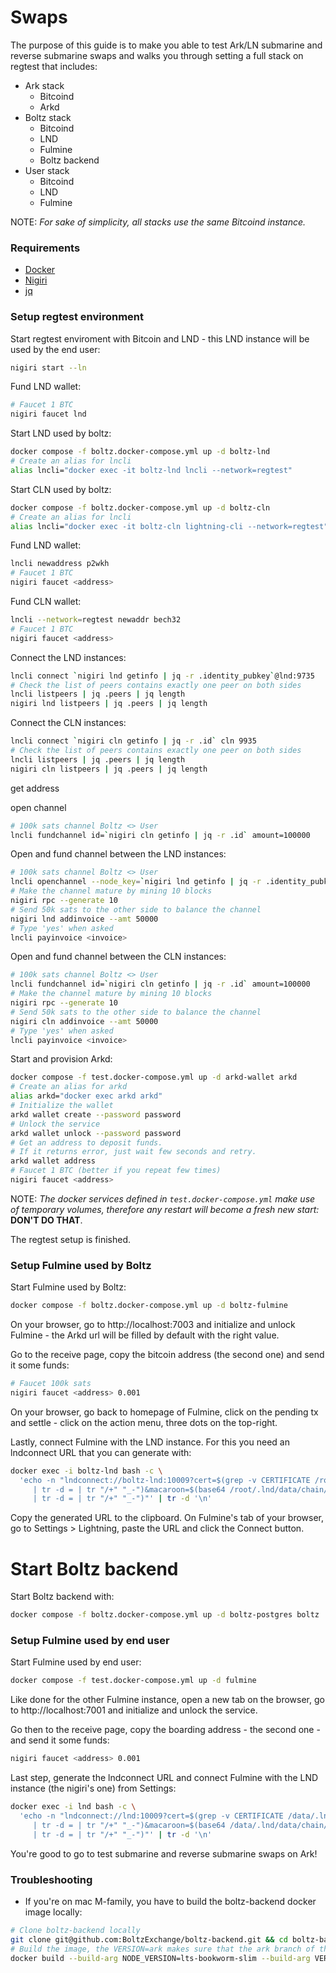 # Swaps

The purpose of this guide is to make you able to test Ark/LN submarine and reverse submarine swaps and walks you through setting a full stack on regtest that includes:

- Ark stack
  - Bitcoind
  - Arkd
- Boltz stack
  - Bitcoind
  - LND
  - Fulmine
  - Boltz backend
- User stack
  - Bitcoind
  - LND
  - Fulmine

NOTE: *For sake of simplicity, all stacks use the same Bitcoind instance.*

### Requirements

* [Docker](https://docs.docker.com/engine/install/)
* [Nigiri](https://nigiri.vulpem.com/)
* [jq](https://formulae.brew.sh/formula/jq)


### Setup regtest environment

Start regtest enviroment with Bitcoin and LND - this LND instance will be used by the end user:

```sh
nigiri start --ln
```

Fund LND wallet:

```sh
# Faucet 1 BTC
nigiri faucet lnd
```

Start LND used by boltz:

```sh
docker compose -f boltz.docker-compose.yml up -d boltz-lnd
# Create an alias for lncli
alias lncli="docker exec -it boltz-lnd lncli --network=regtest"
```

Start CLN used by boltz:

```sh
docker compose -f boltz.docker-compose.yml up -d boltz-cln
# Create an alias for lncli
alias lncli="docker exec -it boltz-cln lightning-cli --network=regtest"
```


Fund LND wallet:

```sh
lncli newaddress p2wkh
# Faucet 1 BTC
nigiri faucet <address>
```

Fund CLN wallet:

```sh 
lncli --network=regtest newaddr bech32
# Faucet 1 BTC
nigiri faucet <address>
```

Connect the LND instances:

```sh
lncli connect `nigiri lnd getinfo | jq -r .identity_pubkey`@lnd:9735
# Check the list of peers contains exactly one peer on both sides
lncli listpeers | jq .peers | jq length
nigiri lnd listpeers | jq .peers | jq length
```

Connect the CLN instances:

```sh
lncli connect `nigiri cln getinfo | jq -r .id` cln 9935
# Check the list of peers contains exactly one peer on both sides
lncli listpeers | jq .peers | jq length
nigiri cln listpeers | jq .peers | jq length
```
get address


open channel 
```sh
# 100k sats channel Boltz <> User
lncli fundchannel id=`nigiri cln getinfo | jq -r .id` amount=100000
```

Open and fund channel between the LND instances:

```sh
# 100k sats channel Boltz <> User
lncli openchannel --node_key=`nigiri lnd getinfo | jq -r .identity_pubkey` --local_amt=100000
# Make the channel mature by mining 10 blocks
nigiri rpc --generate 10
# Send 50k sats to the other side to balance the channel
nigiri lnd addinvoice --amt 50000
# Type 'yes' when asked
lncli payinvoice <invoice>
```

Open and fund channel between the CLN instances:

```sh
# 100k sats channel Boltz <> User
lncli fundchannel id=`nigiri cln getinfo | jq -r .id` amount=100000
# Make the channel mature by mining 10 blocks
nigiri rpc --generate 10
# Send 50k sats to the other side to balance the channel
nigiri cln addinvoice --amt 50000
# Type 'yes' when asked
lncli payinvoice <invoice>
```


Start and provision Arkd:

```sh
docker compose -f test.docker-compose.yml up -d arkd-wallet arkd
# Create an alias for arkd
alias arkd="docker exec arkd arkd"
# Initialize the wallet
arkd wallet create --password password
# Unlock the service
arkd wallet unlock --password password
# Get an address to deposit funds.
# If it returns error, just wait few seconds and retry.
arkd wallet address
# Faucet 1 BTC (better if you repeat few times)
nigiri faucet <address>
```

NOTE: *The docker services defined in `test.docker-compose.yml` make use of temporary volumes, therefore any restart will become a fresh new start:* **DON'T DO THAT**.

The regtest setup is finished.

### Setup Fulmine used by Boltz

Start Fulmine used by Boltz:

```sh
docker compose -f boltz.docker-compose.yml up -d boltz-fulmine
```

On your browser, go to http://localhost:7003 and initialize and unlock Fulmine - the Arkd url will be filled by default with the right value.

Go to the receive page, copy the bitcoin address (the second one) and send it some funds:

```sh
# Faucet 100k sats
nigiri faucet <address> 0.001
```

On your browser, go back to homepage of Fulmine, click on the pending tx and settle - click on the action menu, three dots on the top-right.

Lastly, connect Fulmine with the LND instance. For this you need an lndconnect URL that you can generate with:

```sh
docker exec -i boltz-lnd bash -c \
  'echo -n "lndconnect://boltz-lnd:10009?cert=$(grep -v CERTIFICATE /root/.lnd/tls.cert \
     | tr -d = | tr "/+" "_-")&macaroon=$(base64 /root/.lnd/data/chain/bitcoin/regtest/admin.macaroon \
     | tr -d = | tr "/+" "_-")"' | tr -d '\n'
```

Copy the generated URL to the clipboard. On Fulmine's tab of your browser, go to Settings > Lightning, paste the URL and click the Connect button.

# Start Boltz backend

Start Boltz backend with:

```sh
docker compose -f boltz.docker-compose.yml up -d boltz-postgres boltz
```


### Setup Fulmine used by end user

Start Fulmine used by end user:

```sh
docker compose -f test.docker-compose.yml up -d fulmine
```

Like done for the other Fulmine instance, open a new tab on the browser, go to http://localhost:7001 and initialize and unlock the service.

Go then to the receive page, copy the boarding address - the second one - and send it some funds:

```sh
nigiri faucet <address> 0.001
```

Last step, generate the lndconnect URL and connect Fulmine with the LND instance (the nigiri's one) from Settings:

```sh
docker exec -i lnd bash -c \
  'echo -n "lndconnect://lnd:10009?cert=$(grep -v CERTIFICATE /data/.lnd/tls.cert \
     | tr -d = | tr "/+" "_-")&macaroon=$(base64 /data/.lnd/data/chain/bitcoin/regtest/admin.macaroon \
     | tr -d = | tr "/+" "_-")"' | tr -d '\n'
```

You're good to go to test submarine and reverse submarine swaps on Ark!

### Troubleshooting

* If you're on mac M-family, you have to build the boltz-backend docker image locally:
```sh
# Clone boltz-backend locally
git clone git@github.com:BoltzExchange/boltz-backend.git && cd boltz-backend
# Build the image, the VERSION=ark makes sure that the ark branch of the repo is built. 
docker build --build-arg NODE_VERSION=lts-bookworm-slim --build-arg VERSION=ark -t boltz/boltz:ark -f docker/boltz/Dockerfile .
```

